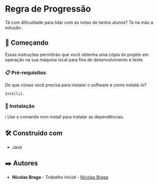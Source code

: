 # Regra de Progressão

Tá com dificuldade para lidar com as notas de tantos alunos? Tá na mão a solução.

## 🚀 Começando

Essas instruções permitirão que você obtenha uma cópia do projeto em operação na sua máquina local para fins de desenvolvimento e teste.

### 📋 Pré-requisitos

De que coisas você precisa para instalar o software e como instalá-lo?

```
IntelliJ.
```

### 🔧 Instalação

ℹ️ Use o comando mvn install para instalar as dependências.

## 🛠️ Construído com

* Java

## ✒️ Autores

* **Nícolas Braga** - *Trabalho Inicial* - [Nícolas Braga](https://github.com/nicolasbraga1)
